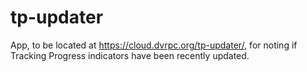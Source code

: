 # tp-updater

App, to be located at <https://cloud.dvrpc.org/tp-updater/>, for noting if Tracking Progress indicators have been recently updated.
